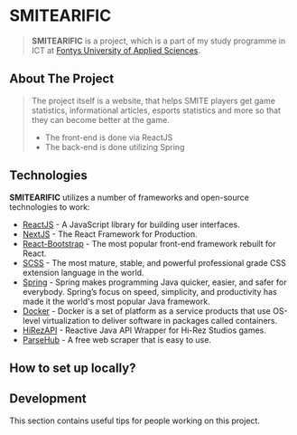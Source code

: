 # SMITEARIFIC
> __SMITEARIFIC__ is a project, which is a part of my study programme in ICT at [Fontys University of Applied Sciences](https://fontys.edu/).
## About The Project
> The project itself is a website, that helps SMITE players get game statistics, informational articles, esports statistics and more so that they can become better at the game.
> * The front-end is done via ReactJS
> * The back-end is done utilizing Spring

## Technologies
__SMITEARIFIC__ utilizes a number of frameworks and open-source technologies to work:
* [ReactJS](https://reactjs.org/) - A JavaScript library for building user interfaces.
* [NextJS](https://nextjs.org/) - The React Framework for Production.
* [React-Bootstrap](https://react-bootstrap.github.io/) - The most popular front-end framework rebuilt for React.
* [SCSS](https://sass-lang.com/) - The most mature, stable, and powerful professional grade CSS extension language in the world.
* [Spring](https://spring.io/) - Spring makes programming Java quicker, easier, and safer for everybody. Spring’s focus on speed, simplicity, and productivity has made it the world's most popular Java framework.
* [Docker](https://www.docker.com/) - Docker is a set of platform as a service products that use OS-level virtualization to deliver software in packages called containers.
* [HiRezAPI](https://github.com/stachu540/HiRezAPI) - Reactive Java API Wrapper for Hi-Rez Studios games.
* [ParseHub](https://www.parsehub.com/) - A free web scraper that is easy to use.

## How to set up locally?

## Development
This section contains useful tips for people working on this project.
